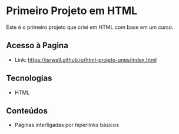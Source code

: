 # Primeiro Projeto em HTML

Este é o primeiro projeto que criei em HTML com base em um curso.

## Acesso à Pagina

- Link: https://jsrwell.github.io/html-projeto-unes/index.html

## Tecnologias

- HTML

## Conteúdos

- Páginas interligadas por hiperlinks básicos